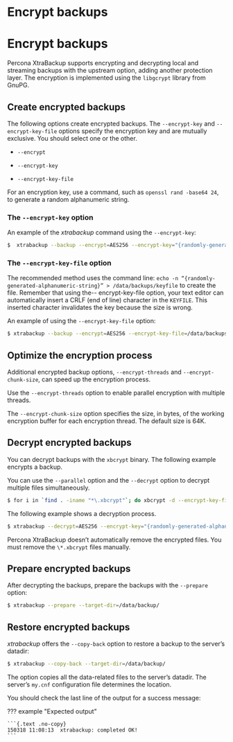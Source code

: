 # Encrypt backups

# Encrypt backups

Percona XtraBackup supports encrypting and decrypting local and streaming backups with the upstream option, adding another protection layer. The
encryption is implemented using the `libgcrypt` library from GnuPG.

## Create encrypted backups

The following options create encrypted backups. The
`--encrypt-key` and `--encrypt-key-file` options specify the encryption key and are mutually exclusive. You should select one or the other.

* `--encrypt`

* `--encrypt-key`

* `--encrypt-key-file`

For an encryption key, use a command, such as `openssl rand -base64 24`, to generate a random alphanumeric string.

### The `--encrypt-key` option

An example of the *xtrabackup* command using the `--encrypt-key`:

```{.bash data-prompt="$"}
$  xtrabackup --backup --encrypt=AES256 --encrypt-key="{randomly-generated-alphanumeric-string}" --target-dir=/data/backup
```

### The `--encrypt-key-file` option

The recommended method uses the command line: `echo -n “{randomly-generated-alphanumeric-string}” > /data/backups/keyfile` to create the file.
Remember that using the-- encrypt-key-file option, your text editor can automatically insert a CRLF (end of line) character in the `KEYFILE`. This inserted character invalidates the key because the size is wrong. 

An example of using the `--encrypt-key-file` option:

```{.bash data-prompt="$"}
$ xtrabackup --backup --encrypt=AES256 --encrypt-key-file=/data/backups/keyfile --target-dir=/data/backup
```

## Optimize the encryption process

Additional encrypted backup options, `--encrypt-threads` and
`--encrypt-chunk-size`, can speed up the encryption process. 

Use the `--encrypt-threads` option to enable parallel encryption with multiple threads. 

The `--encrypt-chunk-size` option specifies the size, in bytes, of the working encryption buffer for each encryption thread. The default size is 64K.

## Decrypt encrypted backups

You can decrypt backups with the `xbcrypt` binary. The following example encrypts a backup.

You can use the `--parallel` option and the `--decrypt` option to decrypt multiple files simultaneously.

```{.bash data-prompt="$"}
$ for i in `find . -iname "*\.xbcrypt"`; do xbcrypt -d --encrypt-key-file=/root/secret_key --encrypt-algo=AES256 < $i > $(dirname $i)/$(basename $i .xbcrypt) && rm $i; done
```

The following example shows a decryption process.

```{.bash data-prompt="$"}
$ xtrabackup --decrypt=AES256 --encrypt-key="{randomly-generated-alphanumeric-string}" --target-dir=/data/backup/
```

Percona XtraBackup doesn’t automatically remove the encrypted files. You must remove the `\*.xbcrypt` files manually.

## Prepare encrypted backups

After decrypting the backups, prepare the backups with the `--prepare` option:

```{.bash data-prompt="$"}
$ xtrabackup --prepare --target-dir=/data/backup/
```

## Restore encrypted backups

*xtrabackup* offers the `--copy-back` option to restore a backup to the server’s datadir:

```{.bash data-prompt="$"}
$ xtrabackup --copy-back --target-dir=/data/backup/
```

The option copies all the data-related files to the server’s datadir. The server’s `my.cnf` configuration file determines the location. 

You should check the last line of the output for a success message:

??? example "Expected output"

    ```{.text .no-copy}
    150318 11:08:13  xtrabackup: completed OK!
    ```